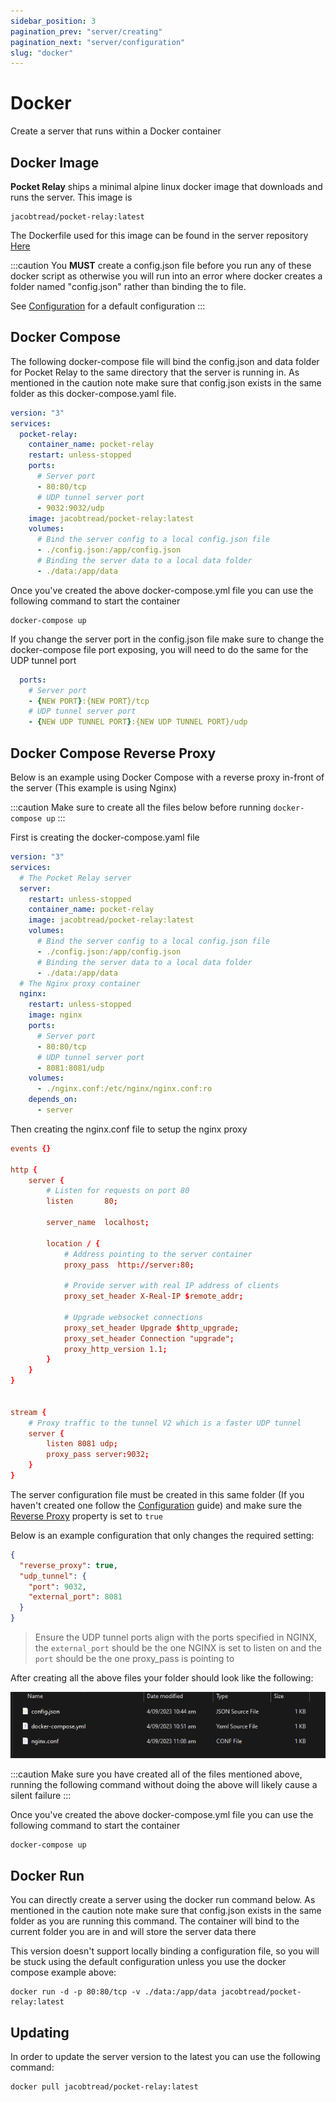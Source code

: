 ```yaml
---
sidebar_position: 3
pagination_prev: "server/creating"
pagination_next: "server/configuration"
slug: "docker"
---
```


# Docker

Create a server that runs within a Docker container

## Docker Image

**Pocket Relay** ships a minimal alpine linux docker image that downloads and runs the server. This image is

```
jacobtread/pocket-relay:latest
```

The Dockerfile used for this image can be found in the server repository [Here](https://github.com/PocketRelay/Server/blob/master/Dockerfile)

:::caution
You **MUST** create a config.json file before you run any of these docker script as otherwise you will run into an error where
docker creates a folder named "config.json" rather than binding the to file.

See [Configuration](4-configuration.md) for a default configuration
:::


## Docker Compose

The following docker-compose file will bind the config.json and data folder for Pocket Relay to the same directory that the server
is running in. As mentioned in the caution note make sure that config.json exists in the same folder as this docker-compose.yaml file.

```yml title=docker-compose.yml
version: "3"
services:
  pocket-relay:
    container_name: pocket-relay
    restart: unless-stopped
    ports:
      # Server port
      - 80:80/tcp
      # UDP tunnel server port
      - 9032:9032/udp
    image: jacobtread/pocket-relay:latest
    volumes:
      # Bind the server config to a local config.json file
      - ./config.json:/app/config.json
      # Binding the server data to a local data folder
      - ./data:/app/data
```

Once you've created the above docker-compose.yml file you can use the following command to start the container

```shell
docker-compose up
```

If you change the server port in the config.json file make sure to change the docker-compose file port exposing, you will need to do the same for the UDP tunnel port
```yml
  ports:
    # Server port
    - {NEW PORT}:{NEW PORT}/tcp
    # UDP tunnel server port
    - {NEW UDP TUNNEL PORT}:{NEW UDP TUNNEL PORT}/udp
```

## Docker Compose Reverse Proxy

Below is an example using Docker Compose with a reverse proxy in-front of the server (This example is using Nginx)

:::caution
Make sure to create all the files below before running `docker-compose up`
:::

First is creating the docker-compose.yaml file

```yml title=docker-compose.yml
version: "3"
services:
  # The Pocket Relay server
  server:
    restart: unless-stopped
    container_name: pocket-relay
    image: jacobtread/pocket-relay:latest
    volumes:
      # Bind the server config to a local config.json file
      - ./config.json:/app/config.json
      # Binding the server data to a local data folder
      - ./data:/app/data
  # The Nginx proxy container
  nginx:
    restart: unless-stopped
    image: nginx
    ports:
      # Server port
      - 80:80/tcp
      # UDP tunnel server port
      - 8081:8081/udp
    volumes:
      - ./nginx.conf:/etc/nginx/nginx.conf:ro
    depends_on: 
      - server
```

Then creating the nginx.conf file to setup the nginx proxy 

```conf title=nginx.conf
events {}

http {
    server {
        # Listen for requests on port 80
        listen       80;

        server_name  localhost;

        location / {
            # Address pointing to the server container
            proxy_pass  http://server:80;
            
            # Provide server with real IP address of clients
            proxy_set_header X-Real-IP $remote_addr;

            # Upgrade websocket connections 
            proxy_set_header Upgrade $http_upgrade;
            proxy_set_header Connection "upgrade";
            proxy_http_version 1.1;
        }
    }
}


stream {
    # Proxy traffic to the tunnel V2 which is a faster UDP tunnel
    server {
        listen 8081 udp;
        proxy_pass server:9032;
    }
}
```

The server configuration file must be created in this same folder (If you haven't created one follow the [Configuration](./4-configuration.md) guide) and make sure the [Reverse Proxy](4-configuration.md#reverse-proxy) property is set to `true`

Below is an example configuration that only changes the required setting:

```json title=config.json
{
  "reverse_proxy": true,
  "udp_tunnel": {
    "port": 9032,
    "external_port": 8081
  }
}
```

> Ensure the UDP tunnel ports align with the ports specified in NGINX, the `external_port` should 
> be the one NGINX is set to listen on and the `port` should be the one proxy_pass is pointing to

After creating all the above files your folder should look like the following:

![Docker Nginx files](./img/docker-nginx-files.png)

:::caution
Make sure you have created all of the files mentioned above, running the following command without
doing the above will likely cause a silent failure
:::


Once you've created the above docker-compose.yml file you can use the following command to start the container

```shell
docker-compose up
```


## Docker Run

You can directly create a server using the docker run command below. As mentioned in the caution note make sure that config.json exists in the same folder as you are running this command. The container will bind to the current folder you are in and will store the server data there

This version doesn't support locally binding a configuration file, so you will be stuck using the default configuration unless you use the docker compose example above:

```shell
docker run -d -p 80:80/tcp -v ./data:/app/data jacobtread/pocket-relay:latest
```


## Updating

In order to update the server version to the latest you can use the following command:

```shell
docker pull jacobtread/pocket-relay:latest
```